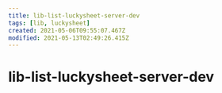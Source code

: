 ```yaml
---
title: lib-list-luckysheet-server-dev
tags: [lib, luckysheet]
created: 2021-05-06T09:55:07.467Z
modified: 2021-05-13T02:49:26.415Z
---
```


# lib-list-luckysheet-server-dev


